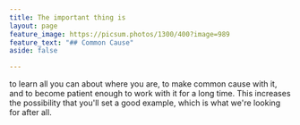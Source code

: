 ```yaml
---
title: The important thing is
layout: page
feature_image: https://picsum.photos/1300/400?image=989
feature_text: "## Common Cause"
aside: false

---
```

to learn all you can about where you are, to make common cause with it, and to become patient enough to work with it for a long time. This increases the possibility that you'll set a good example, which is what we're looking for after all.